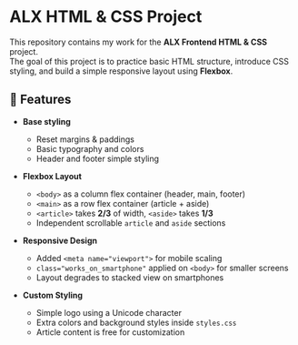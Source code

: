 # ALX HTML & CSS Project

This repository contains my work for the **ALX Frontend HTML & CSS** project.  
The goal of this project is to practice basic HTML structure, introduce CSS styling, and build a simple responsive layout using **Flexbox**.

## 🚀 Features

- **Base styling**  
  - Reset margins & paddings  
  - Basic typography and colors  
  - Header and footer simple styling  

- **Flexbox Layout**  
  - `<body>` as a column flex container (header, main, footer)  
  - `<main>` as a row flex container (article + aside)  
  - `<article>` takes **2/3** of width, `<aside>` takes **1/3**  
  - Independent scrollable `article` and `aside` sections  

- **Responsive Design**  
  - Added `<meta name="viewport">` for mobile scaling  
  - `class="works_on_smartphone"` applied on `<body>` for smaller screens  
  - Layout degrades to stacked view on smartphones  

- **Custom Styling**  
  - Simple logo using a Unicode character  
  - Extra colors and background styles inside `styles.css`  
  - Article content is free for customization  


